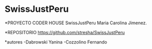 # SwissJustPeru

*PROYECTO CODER HOUSE  SwissJustPeru  Maria Carolina Jimenez.

*REPOSITORIO 
https://github.com/stresha/SwissJustPeru

*autores
-Dabrowski Yanina
-Cozzolino Fernando 